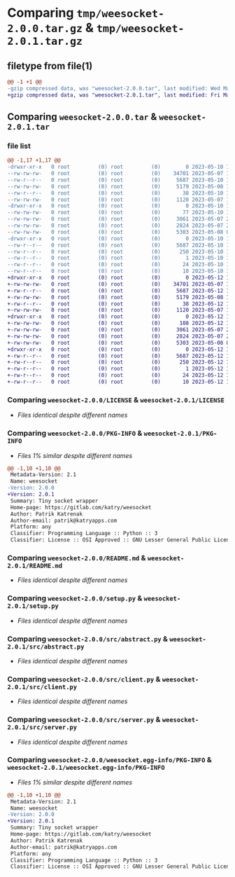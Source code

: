 # Comparing `tmp/weesocket-2.0.0.tar.gz` & `tmp/weesocket-2.0.1.tar.gz`

## filetype from file(1)

```diff
@@ -1 +1 @@
-gzip compressed data, was "weesocket-2.0.0.tar", last modified: Wed May 10 12:10:37 2023, max compression
+gzip compressed data, was "weesocket-2.0.1.tar", last modified: Fri May 12 16:26:59 2023, max compression
```

## Comparing `weesocket-2.0.0.tar` & `weesocket-2.0.1.tar`

### file list

```diff
@@ -1,17 +1,17 @@
-drwxr-xr-x   0 root         (0) root         (0)        0 2023-05-10 12:10:37.607843 weesocket-2.0.0/
--rw-rw-rw-   0 root         (0) root         (0)    34701 2023-05-07 19:09:58.000000 weesocket-2.0.0/LICENSE
--rw-r--r--   0 root         (0) root         (0)     5687 2023-05-10 12:10:37.603843 weesocket-2.0.0/PKG-INFO
--rw-rw-rw-   0 root         (0) root         (0)     5179 2023-05-08 12:49:59.000000 weesocket-2.0.0/README.md
--rw-r--r--   0 root         (0) root         (0)       38 2023-05-10 12:10:37.607843 weesocket-2.0.0/setup.cfg
--rw-rw-rw-   0 root         (0) root         (0)     1120 2023-05-07 19:09:58.000000 weesocket-2.0.0/setup.py
-drwxr-xr-x   0 root         (0) root         (0)        0 2023-05-10 12:10:37.603843 weesocket-2.0.0/src/
--rw-rw-rw-   0 root         (0) root         (0)       77 2023-05-10 12:10:35.000000 weesocket-2.0.0/src/__init__.py
--rw-rw-rw-   0 root         (0) root         (0)     3061 2023-05-07 22:25:35.000000 weesocket-2.0.0/src/abstract.py
--rw-rw-rw-   0 root         (0) root         (0)     2824 2023-05-07 23:29:30.000000 weesocket-2.0.0/src/client.py
--rw-rw-rw-   0 root         (0) root         (0)     5303 2023-05-08 09:44:03.000000 weesocket-2.0.0/src/server.py
-drwxr-xr-x   0 root         (0) root         (0)        0 2023-05-10 12:10:37.603843 weesocket-2.0.0/weesocket.egg-info/
--rw-r--r--   0 root         (0) root         (0)     5687 2023-05-10 12:10:37.000000 weesocket-2.0.0/weesocket.egg-info/PKG-INFO
--rw-r--r--   0 root         (0) root         (0)      250 2023-05-10 12:10:37.000000 weesocket-2.0.0/weesocket.egg-info/SOURCES.txt
--rw-r--r--   0 root         (0) root         (0)        1 2023-05-10 12:10:37.000000 weesocket-2.0.0/weesocket.egg-info/dependency_links.txt
--rw-r--r--   0 root         (0) root         (0)       24 2023-05-10 12:10:37.000000 weesocket-2.0.0/weesocket.egg-info/requires.txt
--rw-r--r--   0 root         (0) root         (0)       10 2023-05-10 12:10:37.000000 weesocket-2.0.0/weesocket.egg-info/top_level.txt
+drwxr-xr-x   0 root         (0) root         (0)        0 2023-05-12 16:26:59.660063 weesocket-2.0.1/
+-rw-rw-rw-   0 root         (0) root         (0)    34701 2023-05-07 19:09:58.000000 weesocket-2.0.1/LICENSE
+-rw-r--r--   0 root         (0) root         (0)     5687 2023-05-12 16:26:59.660063 weesocket-2.0.1/PKG-INFO
+-rw-rw-rw-   0 root         (0) root         (0)     5179 2023-05-08 12:49:59.000000 weesocket-2.0.1/README.md
+-rw-r--r--   0 root         (0) root         (0)       38 2023-05-12 16:26:59.660063 weesocket-2.0.1/setup.cfg
+-rw-rw-rw-   0 root         (0) root         (0)     1120 2023-05-07 19:09:58.000000 weesocket-2.0.1/setup.py
+drwxr-xr-x   0 root         (0) root         (0)        0 2023-05-12 16:26:59.660063 weesocket-2.0.1/src/
+-rw-rw-rw-   0 root         (0) root         (0)      108 2023-05-12 16:26:57.000000 weesocket-2.0.1/src/__init__.py
+-rw-rw-rw-   0 root         (0) root         (0)     3061 2023-05-07 22:25:35.000000 weesocket-2.0.1/src/abstract.py
+-rw-rw-rw-   0 root         (0) root         (0)     2824 2023-05-07 23:29:30.000000 weesocket-2.0.1/src/client.py
+-rw-rw-rw-   0 root         (0) root         (0)     5303 2023-05-08 09:44:03.000000 weesocket-2.0.1/src/server.py
+drwxr-xr-x   0 root         (0) root         (0)        0 2023-05-12 16:26:59.660063 weesocket-2.0.1/weesocket.egg-info/
+-rw-r--r--   0 root         (0) root         (0)     5687 2023-05-12 16:26:59.000000 weesocket-2.0.1/weesocket.egg-info/PKG-INFO
+-rw-r--r--   0 root         (0) root         (0)      250 2023-05-12 16:26:59.000000 weesocket-2.0.1/weesocket.egg-info/SOURCES.txt
+-rw-r--r--   0 root         (0) root         (0)        1 2023-05-12 16:26:59.000000 weesocket-2.0.1/weesocket.egg-info/dependency_links.txt
+-rw-r--r--   0 root         (0) root         (0)       24 2023-05-12 16:26:59.000000 weesocket-2.0.1/weesocket.egg-info/requires.txt
+-rw-r--r--   0 root         (0) root         (0)       10 2023-05-12 16:26:59.000000 weesocket-2.0.1/weesocket.egg-info/top_level.txt
```

### Comparing `weesocket-2.0.0/LICENSE` & `weesocket-2.0.1/LICENSE`

 * *Files identical despite different names*

### Comparing `weesocket-2.0.0/PKG-INFO` & `weesocket-2.0.1/PKG-INFO`

 * *Files 1% similar despite different names*

```diff
@@ -1,10 +1,10 @@
 Metadata-Version: 2.1
 Name: weesocket
-Version: 2.0.0
+Version: 2.0.1
 Summary: Tiny socket wrapper
 Home-page: https://gitlab.com/katry/weesocket
 Author: Patrik Katrenak
 Author-email: patrik@katryapps.com
 Platform: any
 Classifier: Programming Language :: Python :: 3
 Classifier: License :: OSI Approved :: GNU Lesser General Public License v3 (LGPLv3)
```

### Comparing `weesocket-2.0.0/README.md` & `weesocket-2.0.1/README.md`

 * *Files identical despite different names*

### Comparing `weesocket-2.0.0/setup.py` & `weesocket-2.0.1/setup.py`

 * *Files identical despite different names*

### Comparing `weesocket-2.0.0/src/abstract.py` & `weesocket-2.0.1/src/abstract.py`

 * *Files identical despite different names*

### Comparing `weesocket-2.0.0/src/client.py` & `weesocket-2.0.1/src/client.py`

 * *Files identical despite different names*

### Comparing `weesocket-2.0.0/src/server.py` & `weesocket-2.0.1/src/server.py`

 * *Files identical despite different names*

### Comparing `weesocket-2.0.0/weesocket.egg-info/PKG-INFO` & `weesocket-2.0.1/weesocket.egg-info/PKG-INFO`

 * *Files 1% similar despite different names*

```diff
@@ -1,10 +1,10 @@
 Metadata-Version: 2.1
 Name: weesocket
-Version: 2.0.0
+Version: 2.0.1
 Summary: Tiny socket wrapper
 Home-page: https://gitlab.com/katry/weesocket
 Author: Patrik Katrenak
 Author-email: patrik@katryapps.com
 Platform: any
 Classifier: Programming Language :: Python :: 3
 Classifier: License :: OSI Approved :: GNU Lesser General Public License v3 (LGPLv3)
```

